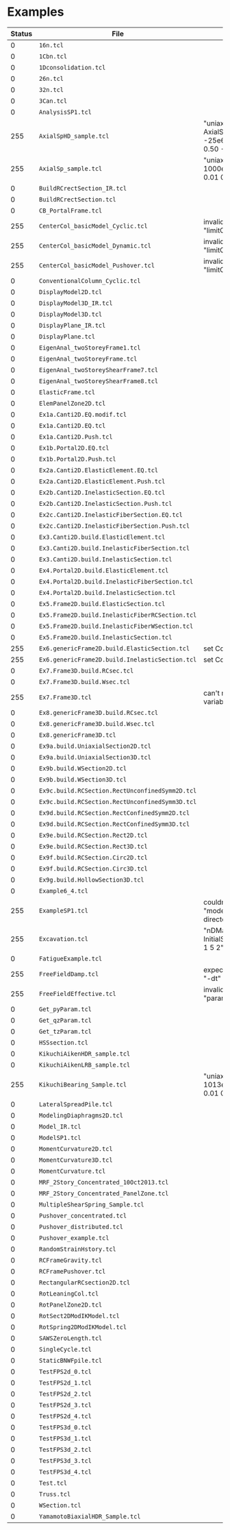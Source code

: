 # Examples

| Status  |     File     |  Message              |
|---------|--------------|-----------------------|
|  0  | `16n.tcl` |  |
|  0  | `1Cbn.tcl` |  |
|  0  | `1Dconsolidation.tcl` |  |
|  0  | `26n.tcl` |  |
|  0  | `32n.tcl` |  |
|  0  | `3Can.tcl` |  |
|  0  | `AnalysisSP1.tcl` |  |
|  255  | `AxialSpHD_sample.tcl` | "uniaxialMaterial AxialSpHD 1 1000e6 1e6 -25e6 0.50 0.01 0.10 0.50 -5e6 10.0" |
|  255  | `AxialSp_sample.tcl` | "uniaxialMaterial AxialSp 1 1000e6 1e6 -25e6 0.50 0.01 0.50 -5e6" |
|  0  | `BuildRCrectSection_IR.tcl` |  |
|  0  | `BuildRCrectSection.tcl` |  |
|  0  | `CB_PortalFrame.tcl` |  |
|  255  | `CenterCol_basicModel_Cyclic.tcl` | invalid command name "limitCurve" |
|  255  | `CenterCol_basicModel_Dynamic.tcl` | invalid command name "limitCurve" |
|  255  | `CenterCol_basicModel_Pushover.tcl` | invalid command name "limitCurve" |
|  0  | `ConventionalColumn_Cyclic.tcl` |  |
|  0  | `DisplayModel2D.tcl` |  |
|  0  | `DisplayModel3D_IR.tcl` |  |
|  0  | `DisplayModel3D.tcl` |  |
|  0  | `DisplayPlane_IR.tcl` |  |
|  0  | `DisplayPlane.tcl` |  |
|  0  | `EigenAnal_twoStoreyFrame1.tcl` |  |
|  0  | `EigenAnal_twoStoreyFrame.tcl` |  |
|  0  | `EigenAnal_twoStoreyShearFrame7.tcl` |  |
|  0  | `EigenAnal_twoStoreyShearFrame8.tcl` |  |
|  0  | `ElasticFrame.tcl` |  |
|  0  | `ElemPanelZone2D.tcl` |  |
|  0  | `Ex1a.Canti2D.EQ.modif.tcl` |  |
|  0  | `Ex1a.Canti2D.EQ.tcl` |  |
|  0  | `Ex1a.Canti2D.Push.tcl` |  |
|  0  | `Ex1b.Portal2D.EQ.tcl` |  |
|  0  | `Ex1b.Portal2D.Push.tcl` |  |
|  0  | `Ex2a.Canti2D.ElasticElement.EQ.tcl` |  |
|  0  | `Ex2a.Canti2D.ElasticElement.Push.tcl` |  |
|  0  | `Ex2b.Canti2D.InelasticSection.EQ.tcl` |  |
|  0  | `Ex2b.Canti2D.InelasticSection.Push.tcl` |  |
|  0  | `Ex2c.Canti2D.InelasticFiberSection.EQ.tcl` |  |
|  0  | `Ex2c.Canti2D.InelasticFiberSection.Push.tcl` |  |
|  0  | `Ex3.Canti2D.build.ElasticElement.tcl` |  |
|  0  | `Ex3.Canti2D.build.InelasticFiberSection.tcl` |  |
|  0  | `Ex3.Canti2D.build.InelasticSection.tcl` |  |
|  0  | `Ex4.Portal2D.build.ElasticElement.tcl` |  |
|  0  | `Ex4.Portal2D.build.InelasticFiberSection.tcl` |  |
|  0  | `Ex4.Portal2D.build.InelasticSection.tcl` |  |
|  0  | `Ex5.Frame2D.build.ElasticSection.tcl` |  |
|  0  | `Ex5.Frame2D.build.InelasticFiberRCSection.tcl` |  |
|  0  | `Ex5.Frame2D.build.InelasticFiberWSection.tcl` |  |
|  0  | `Ex5.Frame2D.build.InelasticSection.tcl` |  |
|  255  | `Ex6.genericFrame2D.build.ElasticSection.tcl` | 		set ColWeightFact 1;		# ..." |
|  255  | `Ex6.genericFrame2D.build.InelasticSection.tcl` | 		set ColWeightFact 1;		# ..." |
|  0  | `Ex7.Frame3D.build.RCsec.tcl` |  |
|  0  | `Ex7.Frame3D.build.Wsec.tcl` |  |
|  255  | `Ex7.Frame3D.tcl` | can't read "dt": no such variable |
|  0  | `Ex8.genericFrame3D.build.RCsec.tcl` |  |
|  0  | `Ex8.genericFrame3D.build.Wsec.tcl` |  |
|  0  | `Ex8.genericFrame3D.tcl` |  |
|  0  | `Ex9a.build.UniaxialSection2D.tcl` |  |
|  0  | `Ex9a.build.UniaxialSection3D.tcl` |  |
|  0  | `Ex9b.build.WSection2D.tcl` |  |
|  0  | `Ex9b.build.WSection3D.tcl` |  |
|  0  | `Ex9c.build.RCSection.RectUnconfinedSymm2D.tcl` |  |
|  0  | `Ex9c.build.RCSection.RectUnconfinedSymm3D.tcl` |  |
|  0  | `Ex9d.build.RCSection.RectConfinedSymm2D.tcl` |  |
|  0  | `Ex9d.build.RCSection.RectConfinedSymm3D.tcl` |  |
|  0  | `Ex9e.build.RCSection.Rect2D.tcl` |  |
|  0  | `Ex9e.build.RCSection.Rect3D.tcl` |  |
|  0  | `Ex9f.build.RCSection.Circ2D.tcl` |  |
|  0  | `Ex9f.build.RCSection.Circ3D.tcl` |  |
|  0  | `Ex9g.build.HollowSection3D.tcl` |  |
|  0  | `Example6_4.tcl` |  |
|  255  | `ExampleSP1.tcl` | couldn't read file "model.tcl": no such file or directory |
|  255  | `Excavation.tcl` | "nDMaterial InitialStateAnalysisWrapper 1 5 2" |
|  0  | `FatigueExample.tcl` |  |
|  255  | `FreeFieldDamp.tcl` | expected integer but got "-dt" |
|  255  | `FreeFieldEffective.tcl` | invalid command name "parameter" |
|  0  | `Get_pyParam.tcl` |  |
|  0  | `Get_qzParam.tcl` |  |
|  0  | `Get_tzParam.tcl` |  |
|  0  | `HSSsection.tcl` |  |
|  0  | `KikuchiAikenHDR_sample.tcl` |  |
|  0  | `KikuchiAikenLRB_sample.tcl` |  |
|  255  | `KikuchiBearing_Sample.tcl` | "uniaxialMaterial AxialSp 2   1013e6 1e6 -100e6 1.00 0.01 0.50 0e6" |
|  0  | `LateralSpreadPile.tcl` |  |
|  0  | `ModelingDiaphragms2D.tcl` |  |
|  0  | `Model_IR.tcl` |  |
|  0  | `ModelSP1.tcl` |  |
|  0  | `MomentCurvature2D.tcl` |  |
|  0  | `MomentCurvature3D.tcl` |  |
|  0  | `MomentCurvature.tcl` |  |
|  0  | `MRF_2Story_Concentrated_10Oct2013.tcl` |  |
|  0  | `MRF_2Story_Concentrated_PanelZone.tcl` | |                                                  | 0|  0  | `MRF_2Story_Concentrated.tcl` |  |
|  0  | `MultipleShearSpring_Sample.tcl` |  |
|  0  | `Pushover_concentrated.tcl` |  |
|  0  | `Pushover_distributed.tcl` |  |
|  0  | `Pushover_example.tcl` |  |
|  0  | `RandomStrainHstory.tcl` |  |
|  0  | `RCFrameGravity.tcl` |  |
|  0  | `RCFramePushover.tcl` |  |
|  0  | `RectangularRCsection2D.tcl` |  |
|  0  | `RotLeaningCol.tcl` |  |
|  0  | `RotPanelZone2D.tcl` |  |
|  0  | `RotSect2DModIKModel.tcl` |  |
|  0  | `RotSpring2DModIKModel.tcl` |  |
|  0  | `SAWSZeroLength.tcl` |  |
|  0  | `SingleCycle.tcl` |  |
|  0  | `StaticBNWFpile.tcl` |  |
|  0  | `TestFPS2d_0.tcl` |  |
|  0  | `TestFPS2d_1.tcl` |  |
|  0  | `TestFPS2d_2.tcl` |  |
|  0  | `TestFPS2d_3.tcl` |  |
|  0  | `TestFPS2d_4.tcl` |  |
|  0  | `TestFPS3d_0.tcl` |  |
|  0  | `TestFPS3d_1.tcl` |  |
|  0  | `TestFPS3d_2.tcl` |  |
|  0  | `TestFPS3d_3.tcl` |  |
|  0  | `TestFPS3d_4.tcl` |  |
|  0  | `Test.tcl` |  |
|  0  | `Truss.tcl` |  |
|  0  | `WSection.tcl` |  |
|  0  | `YamamotoBiaxialHDR_Sample.tcl` |  |

